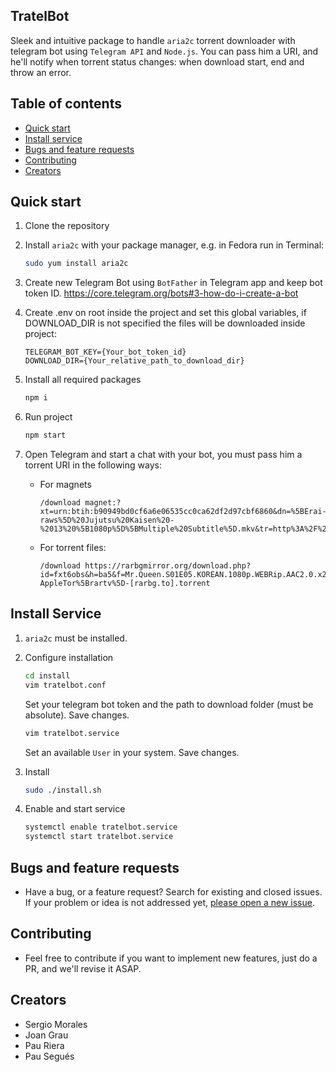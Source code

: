 ## TratelBot
Sleek and intuitive package to handle `aria2c` torrent downloader with telegram bot using `Telegram API` and ``Node.js``.
You can pass him a URI, and he'll notify when torrent status changes: when download start, end and throw an error.

## Table of contents

- [Quick start](#quick-start)
- [Install service](#install-service)
- [Bugs and feature requests](#bugs-and-feature-requests)
- [Contributing](#contributing)
- [Creators](#creators)

## Quick start
1. Clone the repository
  
2. Install `aria2c` with your package manager, e.g. in Fedora run in Terminal:
    ````bash
    sudo yum install aria2c
    ````
3. Create new Telegram Bot using `BotFather` in Telegram app and keep bot token ID.
  https://core.telegram.org/bots#3-how-do-i-create-a-bot
  
4. Create .env on root inside the project and set this global variables, if DOWNLOAD_DIR is not specified the files will be downloaded inside project:
    ````.dotenv
    TELEGRAM_BOT_KEY={Your_bot_token_id}
    DOWNLOAD_DIR={Your_relative_path_to_download_dir}
    ````
5. Install all required packages
    ````bash
    npm i
    ````
6. Run project
    ````bash
    npm start
    ````
7. Open Telegram and start a chat with your bot, you must pass him a torrent URI in the following ways:
    - For magnets
        ````text
        /download magnet:?xt=urn:btih:b90949bd0cf6a6e06535cc0ca62df2d97cbf6860&dn=%5BErai-raws%5D%20Jujutsu%20Kaisen%20-%2013%20%5B1080p%5D%5BMultiple%20Subtitle%5D.mkv&tr=http%3A%2F%2Fnyaa.tracker.wf%3A7777%2Fannounce&tr=udp%3A%2F%2Fopen.stealth.si%3A80%2Fannounce&tr=udp%3A%2F%2Ftracker.opentrackr.org%3A1337%2Fannounce&tr=udp%3A%2F%2Ftracker.coppersurfer.tk%3A6969%2Fannounce&tr=udp%3A%2F%2Fexodus.desync.com%3A6969%2F
        ````
    - For torrent files:
        ````text
        /download https://rarbgmirror.org/download.php?id=fxt6obs&h=ba5&f=Mr.Queen.S01E05.KOREAN.1080p.WEBRip.AAC2.0.x264-AppleTor%5Brartv%5D-[rarbg.to].torrent
        ````

## Install Service
1. `aria2c` must be installed.

2. Configure installation
    ```bash
    cd install
    vim tratelbot.conf
    ```
    Set your telegram bot token and the path to download folder (must be absolute). Save changes.
    ```bash
    vim tratelbot.service
    ```
    Set an available `User` in your system. Save changes.

3. Install
    ```bash
    sudo ./install.sh
    ```

4. Enable and start service
    ```bash
    systemctl enable tratelbot.service
    systemctl start tratelbot.service
    ```

  ## Bugs and feature requests
   - Have a bug, or a feature request? Search for existing and closed issues. If your problem or idea is not addressed yet, [please open a new issue](https://github.com/sejoDjoseon/tratel-bot/issues/new).

  ## Contributing
  - Feel free to contribute if you want to implement new features, just do a PR, and we'll revise it ASAP.
  
  ## Creators
   - Sergio Morales 
   - Joan Grau 
   - Pau Riera 
   - Pau Segués
    
